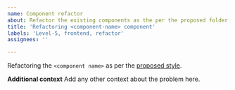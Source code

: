 ```yaml
---
name: Component refactor
about: Refactor the existing components as the per the proposed folder structure.
title: 'Refactoring <component-name> component'
labels: 'Level-5, frontend, refactor'
assignees: ''

---
```


Refactoring the `<component name>` as per the [proposed style](https://github.com/HITK-TECH-Community/Community-Website/blob/main/frontend/PROPOSAL.md). 

**Additional context**
Add any other context about the problem here.